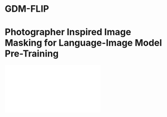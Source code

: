 # GDM-FLIP

# Photographer Inspired Image Masking for Language-Image Model Pre-Training
![](./docs/GDM-FLIP.pdf)